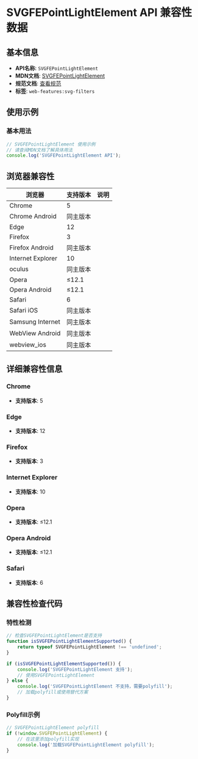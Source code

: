 # SVGFEPointLightElement API 兼容性数据

## 基本信息

- **API名称**: `SVGFEPointLightElement`
- **MDN文档**: [SVGFEPointLightElement](https://developer.mozilla.org/docs/Web/API/SVGFEPointLightElement)
- **规范文档**: [查看规范](https://drafts.fxtf.org/filter-effects/#InterfaceSVGFEPointLightElement)
- **标签**: `web-features:svg-filters`

## 使用示例

### 基本用法

```javascript
// SVGFEPointLightElement 使用示例
// 请查阅MDN文档了解具体用法
console.log('SVGFEPointLightElement API');
```

## 浏览器兼容性

| 浏览器 | 支持版本 | 说明 |
|--------|----------|------|
| Chrome | 5 |  |
| Chrome Android | 同主版本 |  |
| Edge | 12 |  |
| Firefox | 3 |  |
| Firefox Android | 同主版本 |  |
| Internet Explorer | 10 |  |
| oculus | 同主版本 |  |
| Opera | ≤12.1 |  |
| Opera Android | ≤12.1 |  |
| Safari | 6 |  |
| Safari iOS | 同主版本 |  |
| Samsung Internet | 同主版本 |  |
| WebView Android | 同主版本 |  |
| webview_ios | 同主版本 |  |

## 详细兼容性信息

### Chrome

- **支持版本**: 5

### Edge

- **支持版本**: 12

### Firefox

- **支持版本**: 3

### Internet Explorer

- **支持版本**: 10

### Opera

- **支持版本**: ≤12.1

### Opera Android

- **支持版本**: ≤12.1

### Safari

- **支持版本**: 6

## 兼容性检查代码

### 特性检测

```javascript
// 检查SVGFEPointLightElement是否支持
function isSVGFEPointLightElementSupported() {
    return typeof SVGFEPointLightElement !== 'undefined';
}

if (isSVGFEPointLightElementSupported()) {
    console.log('SVGFEPointLightElement 支持');
    // 使用SVGFEPointLightElement
} else {
    console.log('SVGFEPointLightElement 不支持，需要polyfill');
    // 加载polyfill或使用替代方案
}
```

### Polyfill示例

```javascript
// SVGFEPointLightElement polyfill
if (!window.SVGFEPointLightElement) {
    // 在这里添加polyfill实现
    console.log('加载SVGFEPointLightElement polyfill');
}
```

